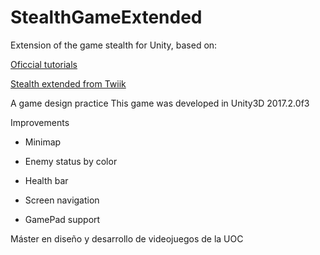 ﻿# StealthGameExtended
Extension of the game stealth for Unity, based on:

[Oficcial tutorials](https://www.youtube.com/playlist?list=PLX2vGYjWbI0QGyfO8PKY1pC8xcRb0X-nP)

[Stealth extended from Twiik](http://twiik.net/projects/stealth-extended)

A game design practice This game was developed in Unity3D 2017.2.0f3

Improvements

- Minimap

- Enemy status by color

- Health bar

- Screen navigation

- GamePad support

Máster en diseño y desarrollo de videojuegos de la UOC
